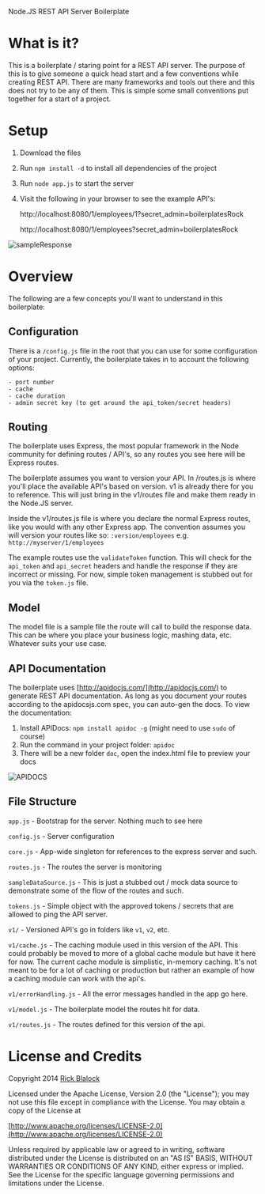 Node.JS REST API Server Boilerplate

What is it?
===============

This is a boilerplate / staring point for a REST API server.  The purpose of this is to give someone
a quick head start and a few conventions while creating REST API.  There are many frameworks and tools
out there and this does not try to be any of them.  This is simple some small conventions put together
for a start of a project.

Setup
===============

1.  Download the files
2.  Run `npm install -d` to install all dependencies of the project
3.  Run `node app.js` to start the server
4.  Visit the following in your browser to see the example API's:


	http://localhost:8080/1/employees/1?secret_admin=boilerplatesRock

	http://localhost:8080/1/employees?secret_admin=boilerplatesRock

![sampleResponse](http://content.screencast.com/users/XiDScreencasts/folders/Snagit/media/ecc6a662-b3dc-4e05-bdce-329897812e48/2014-05-27_22-00-41.png)

Overview
===============

The following are a few concepts you'll want to understand in this boilerplate:

## Configuration

There is a `/config.js` file in the root that you can use for some configuration of your project.  Currently,
the boilerplate takes in to account the following options:

	- port number
	- cache
	- cache duration
	- admin secret key (to get around the api_token/secret headers)

## Routing

The boilerplate uses Express, the most popular framework in the Node community for defining routes / API's, so any
routes you see here will be Express routes.

The boilerplate assumes you want to version your API.  In /routes.js is where you'll place the available API's
based on version.  v1 is already there for you to reference.  This will just bring in the v1/routes file and make
them ready in the Node.JS server.

Inside the v1/routes.js file is where you declare the normal Express routes, like you would with any other Express
app.  The convention assumes you will version your routes like so:  `:version/employees` e.g. `http://myserver/1/employees`

The example routes use the `validateToken` function.  This will check for the `api_token` and `api_secret` headers
and handle the response if they are incorrect or missing.  For now, simple token management is stubbed out for you via the `token.js` file.

## Model

The model file is a sample file the route will call to build the response data.  This can be where you place your
business logic, mashing data, etc.  Whatever suits your use case.

## API Documentation

The boilerplate uses [http://apidocjs.com/](http://apidocjs.com/) to generate REST API documentation.  As long
as you document your routes according to the apidocsjs.com spec, you can auto-gen the docs.  To view the documentation:

1.  Install APIDocs:  `npm install apidoc -g` (might need to use `sudo` of course)
2.  Run the command in your project folder:  `apidoc`
3.  There will be a new folder `doc`, open the index.html file to preview your docs

![APIDOCS](http://content.screencast.com/users/XiDScreencasts/folders/Snagit/media/31382867-8244-4e57-8abc-f2ea8dda9d9f/2014-05-27_21-52-57.png)

## File Structure

`app.js` - Bootstrap for the server.  Nothing much to see here

`config.js` - Server configuration

`core.js` - App-wide singleton for references to the express server and such.

`routes.js` - The routes the server is monitoring

`sampleDataSource.js` - This is just a stubbed out / mock data source to demonstrate some of the flow
of the routes and such.

`tokens.js` - Simple object with the approved tokens / secrets that are allowed to ping the API server.

`v1/` - Versioned API's go in folders like `v1`, `v2`, etc.

`v1/cache.js` - The caching module used in this version of the API.  This could probably be moved to more
of a global cache module but have it here for now.  The current cache module is simplistic, in-memory caching.
It's not meant to be for a lot of caching or production but rather an example of how a caching module
can work with the api's.

`v1/errorHandling.js` - All the error messages handled in the app go here.

`v1/model.js` - The boilerplate model the routes hit for data.

`v1/routes.js` - The routes defined for this version of the api.

License and Credits
===================

Copyright 2014 [Rick Blalock](https://github.com/rblalock)

Licensed under the Apache License, Version 2.0 (the "License");
you may not use this file except in compliance with the License.
You may obtain a copy of the License at

   [http://www.apache.org/licenses/LICENSE-2.0](http://www.apache.org/licenses/LICENSE-2.0)

Unless required by applicable law or agreed to in writing, software
distributed under the License is distributed on an "AS IS" BASIS,
WITHOUT WARRANTIES OR CONDITIONS OF ANY KIND, either express or implied.
See the License for the specific language governing permissions and
limitations under the License.
